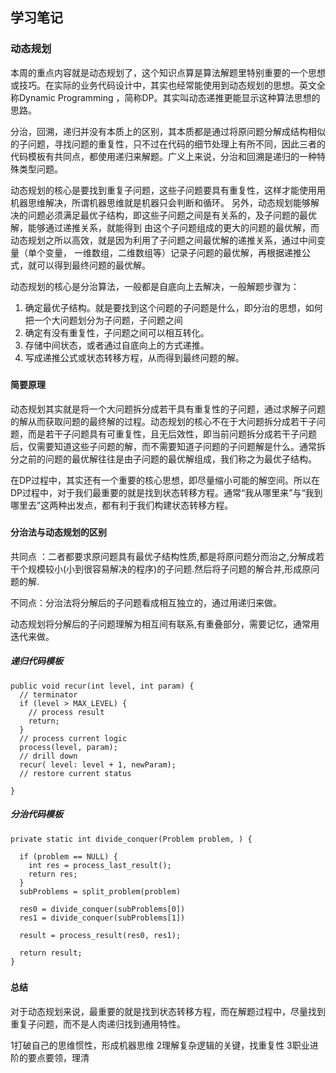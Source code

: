 ## 学习笔记

### 动态规划

本周的重点内容就是动态规划了，这个知识点算是算法解题里特别重要的一个思想或技巧。在实际的业务代码设计中，其实也经常能使用到动态规划的思想。英文全称Dynamic Programming ，简称DP。其实叫动态递推更能显示这种算法思想的思路。

分治，回溯，递归并没有本质上的区别，其本质都是通过将原问题分解成结构相似的子问题，寻找问题的重复性，只不过在代码的细节处理上有所不同，因此三者的代码模板有共同点，都使用递归来解题。广义上来说，分治和回溯是递归的一种特殊类型问题。

动态规划的核心是要找到重复子问题，这些子问题要具有重复性，这样才能使用用机器思维解决，所谓机器思维就是机器只会判断和循环。 另外，动态规划能够解决的问题必须满足最优子结构，即这些子问题之间是有关系的，及子问题的最优解，能够通过递推关系，就能得到 由这个子问题组成的更大的问题的最优解，而动态规划之所以高效，就是因为利用了子问题之间最优解的递推关系，通过中间变量（单个变量， 一维数组，二维数组等）记录子问题的最优解，再根据递推公式，就可以得到最终问题的最优解。

动态规划的核心是分治算法，一般都是自底向上去解决，一般解题步骤为：

1. 确定最优子结构。就是要找到这个问题的子问题是什么，即分治的思想，如何把一个大问题划分为子问题，子问题之间
2. 确定有没有重复性，子问题之间可以相互转化。
3. 存储中间状态，或者通过自底向上的方式递推。
4. 写成递推公式或状态转移方程，从而得到最终问题的解。

##### 

#### 简要原理

动态规划其实就是将一个大问题拆分成若干具有重复性的子问题，通过求解子问题的解从而获取问题的最终解的过程。动态规划的核心不在于大问题拆分成若干子问题，而是若干子问题具有可重复性，且无后效性，即当前问题拆分成若干子问题后，仅需要知道这些子问题的解，而不需要知道子问题的子问题解是什么。通常拆分之前的问题的最优解往往是由子问题的最优解组成，我们称之为最优子结构。

在DP过程中，其实还有一个重要的核心思想，即尽量缩小可能的解空间。所以在DP过程中，对于我们最重要的就是找到状态转移方程。通常“我从哪里来”与“我到哪里去”这两种出发点，都有利于我们构建状态转移方程。

##### 

#### 分治法与动态规划的区别

共同点 ：二者都要求原问题具有最优子结构性质,都是将原问题分而治之,分解成若干个规模较小(小到很容易解决的程序)的子问题.然后将子问题的解合并,形成原问题的解.

不同点：分治法将分解后的子问题看成相互独立的，通过用递归来做。

动态规划将分解后的子问题理解为相互间有联系,有重叠部分，需要记忆，通常用迭代来做。

##### 递归代码模板

```
public void recur(int level, int param) {
  // terminator
  if (level > MAX_LEVEL) {
    // process result
    return;
  }
  // process current logic
  process(level, param);
  // drill down
  recur( level: level + 1, newParam);
  // restore current status

}
```

##### 分治代码模板

```
private static int divide_conquer(Problem problem, ) {
  
  if (problem == NULL) {
    int res = process_last_result();
    return res;     
  }
  subProblems = split_problem(problem)
  
  res0 = divide_conquer(subProblems[0])
  res1 = divide_conquer(subProblems[1])
  
  result = process_result(res0, res1);
  
  return result;
}
```

##### 

#### 总结

对于动态规划来说，最重要的就是找到状态转移方程，而在解题过程中，尽量找到重复子问题，而不是人肉递归找到通用特性。

1打破自己的思维惯性，形成机器思维
2理解复杂逻辑的关键，找重复性
3职业进阶的要点要领，理清